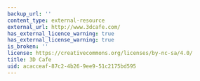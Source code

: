 ```yaml
---
backup_url: ''
content_type: external-resource
external_url: http://www.3dcafe.com/
has_external_licence_warning: true
has_external_license_warning: true
is_broken: ''
license: https://creativecommons.org/licenses/by-nc-sa/4.0/
title: 3D Cafe
uid: acacceaf-87c2-4b26-9ee9-51c2175bd595
---
```

